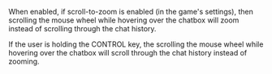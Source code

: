 When enabled, if scroll-to-zoom is enabled (in the game's settings), then scrolling the
mouse wheel while hovering over the chatbox will zoom instead of scrolling through the
chat history.

If the user is holding the CONTROL key, the scrolling the mouse wheel while hovering
over the chatbox will scroll through the chat history instead of zooming.
